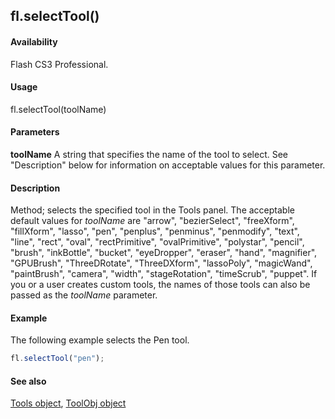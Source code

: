 ## fl.selectTool()

#### Availability

Flash CS3 Professional.

#### Usage

fl.selectTool(toolName)

#### Parameters

**toolName** A string that specifies the name of the tool to select. See "Description" below for information on acceptable values for this parameter.

#### Description

Method; selects the specified tool in the Tools panel. The acceptable default values for *toolName* are "arrow", "bezierSelect", "freeXform", "fillXform", "lasso", "pen", "penplus", "penminus", "penmodify", "text", "line", "rect", "oval", "rectPrimitive", "ovalPrimitive", "polystar", "pencil", "brush", "inkBottle", "bucket", "eyeDropper", "eraser", "hand", "magnifier", "GPUBrush", "ThreeDRotate", "ThreeDXform", "lassoPoly", "magicWand", "paintBrush", "camera", "width", "stageRotation", "timeScrub", "puppet".
If you or a user creates custom tools, the names of those tools can also be passed as the *toolName* parameter.

#### Example

The following example selects the Pen tool.
```javascript
fl.selectTool("pen");

```
#### See also

[Tools object](../Tools_object/tools_summary.md), [ToolObj object](../ToolObj_object/toolObj_summary.md)
